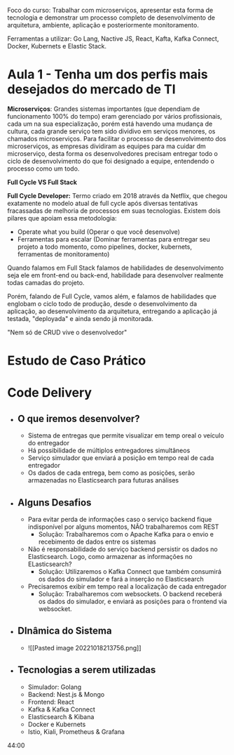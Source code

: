 
Foco do curso: Trabalhar com microserviços, apresentar esta forma de tecnologia e demonstrar um processo completo de desenvolvimento de arquitetura, ambiente, aplicação e posteriormente monitoramento.

Ferramentas a utilizar: Go Lang, Nactive JS, React, Kafta, Kafka Connect, Docker, Kubernets e Elastic Stack.



# Aula 1 - Tenha um dos perfis mais desejados do mercado de TI

**Microserviços**: Grandes sistemas importantes (que dependiam de funcionamento 100% do tempo) eram gerenciado por vários profissionais, cada um na sua especialização, porém está havendo uma mudança de cultura, cada grande serviço tem sido dividivo em serviços menores, os chamados microserviços. Para facilitar o processo de desenvolvimento dos microserviços, as empresas dividiram as equipes para ma cuidar dm microserviço, desta forma os desenvolvedores precisam entregar todo o ciclo de desenvolvimento do que foi designado a equipe, entendendo o processo como um todo.

**Full Cycle VS Full Stack**

**Full Cycle Developer:** Termo criado em 2018 através da Netflix, que chegou exatamente no modelo atual de full cycle após diversas tentativas fracassadas de melhoria de processos em suas tecnologias. 
Existem dois pilares que apoiam essa metodologia:
- Operate what you build (Operar o que você desenvolve)
- Ferramentas para escalar (Dominar ferramentas para entregar seu projeto a todo momento, como pipelines, docker, kubernets, ferramentas de monitoramento)

Quando falamos em Full Stack falamos de habilidades de desenvolvimento seja ele em front-end ou back-end, habilidade para desenvolver realmente todas camadas do projeto.

Porém, falando de Full Cycle, vamos além, e falamos de habilidades que englobam o ciclo todo de produção, desde o desenvolvimento da aplicação, ao desenvolvimento da arquitetura, entregando a aplicação já testada, "deployada" e ainda sendo já monitorada.

"Nem só de CRUD vive o desenvolvedor"



# Estudo de Caso Prático
# Code Delivery

- ## O que iremos desenvolver?
	- Sistema de entregas que permite visualizar em temp oreal o veículo do entregador
	- Há possibilidade de múltiplos entregadores simultâneos
	- Serviço simulador que enviará a posição em tempo real de cada entregador
	- Os dados de cada entrega, bem como as posições, serão armazenadas no Elasticsearch para futuras análises

- ## Alguns Desafios
	- Para evitar perda de informações caso o serviço backend fique indisponível por alguns momentos, NÃO trabalharemos com REST
		- Solução: Trabalharemos com o Apache Kafka para o envio e recebimento de dados entre os sistemas
	- Não é responsabilidade do serviço backend persistir os dados no Elasticsearch. Logo, como armazenar as informações no ELasticsearch?
		- Solução: Utilizaremos o Kafka Connect que também consumirá os dados do simulador e fará a inserção no Elasticsearch
	- Precisaremos exibir em tempo real a localização de cada entregador
		- Solução: Trabalharemos com websockets. O backend receberá os dados do simulador, e enviará as posições para o frontend via websocket.

- ## DInâmica do Sistema
	- ![[Pasted image 20221018213756.png]]

- ## Tecnologias a serem utilizadas
	- Simulador: Golang
	- Backend: Nest.js & Mongo
	- Frontend: React
	- Kafka & Kafka Connect
	- Elasticsearch & Kibana
	- Docker e Kubernets
	- Istio, Kiali, Prometheus & Grafana


44:00

